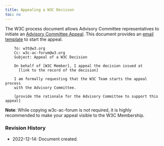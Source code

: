 ```yaml
---
title: Appealing a W3C Decision
toc: no
---
```


The W3C process document allows Advisory Committee representatives to initiate an [Advisory Committee Appeal](https://www.w3.org/policies/process/#advisory-committee-appeal). This document provides an [email template](@@) to start the appeal.

```
    To: w3t@w3.org
    Cc: w3c-ac-forum@w3.org
    Subject: Appeal of a W3C Decision

    On behalf of [W3C Member], I appeal the decision issued at
      [link to the record of the decision]

    I am formally requesting that the W3C Team starts the appeal process
    with the Advisory Committee.

    [provide the rationale for the Advisory Committee to support this appeal]
```

**Note**: While copying w3c-ac-forum is not required, it is highly recommended to make your appeal visible to the W3C Membership.

### Revision History

- 2022-12-14: Document created.
